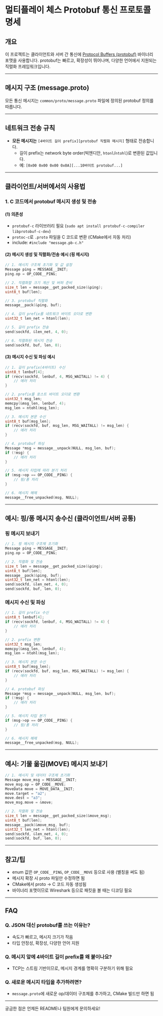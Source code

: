 # 멀티플레이 체스 Protobuf 통신 프로토콜 명세

## 개요

이 프로젝트는 클라이언트와 서버 간 통신에 [Protocol Buffers (protobuf)](https://developers.google.com/protocol-buffers) 바이너리 포맷을 사용합니다. protobuf는 빠르고, 확장성이 뛰어나며, 다양한 언어에서 지원되는 직렬화 프레임워크입니다.

---

## 메시지 구조 (message.proto)

모든 통신 메시지는 `common/proto/message.proto` 파일에 정의된 protobuf 정의를 따릅니다.

---

## 네트워크 전송 규칙

- **모든 메시지는** `[4바이트 길이 prefix][protobuf 직렬화 메시지]` 형태로 전송합니다.
  - 길이 prefix는 network byte order(빅엔디안, `htonl`/`ntohl`)로 변환된 값입니다.
  - 예: `[0x00 0x00 0x00 0x0A][...10바이트 protobuf...]`

---

## 클라이언트/서버에서의 사용법

### 1. C 코드에서 protobuf 메시지 생성 및 전송

#### (1) 의존성
- `protobuf-c` 라이브러리 필요 (`sudo apt install protobuf-c-compiler libprotobuf-c-dev`)
- `protoc-c`로 `.proto` 파일을 C 코드로 변환 (CMake에서 자동 처리)
- include: `#include "message.pb-c.h"`

#### (2) 메시지 생성 및 직렬화/전송 예시 (핑 메시지)
```c
// 1. 메시지 구조체 초기화 및 값 설정
Message ping = MESSAGE__INIT;
ping.op = OP_CODE__PING;

// 2. 직렬화할 크기 계산 및 버퍼 준비
size_t len = message__get_packed_size(&ping);
uint8_t buf[len];

// 3. protobuf 직렬화
message__pack(&ping, buf);

// 4. 길이 prefix를 네트워크 바이트 오더로 변환
uint32_t len_net = htonl(len);

// 5. 길이 prefix 전송
send(sockfd, &len_net, 4, 0);

// 6. 직렬화된 메시지 전송
send(sockfd, buf, len, 0);
```

#### (3) 메시지 수신 및 파싱 예시
```c
// 1. 길이 prefix(4바이트) 수신
uint8_t lenbuf[4];
if (recv(sockfd, lenbuf, 4, MSG_WAITALL) != 4) {
    // 에러 처리
}

// 2. prefix를 호스트 바이트 오더로 변환
uint32_t msg_len;
memcpy(&msg_len, lenbuf, 4);
msg_len = ntohl(msg_len);

// 3. 메시지 본문 수신
uint8_t buf[msg_len];
if (recv(sockfd, buf, msg_len, MSG_WAITALL) != msg_len) {
    // 에러 처리
}

// 4. protobuf 파싱
Message *msg = message__unpack(NULL, msg_len, buf);
if (!msg) {
    // 에러 처리
}

// 5. 메시지 타입에 따라 분기 처리
if (msg->op == OP_CODE__PING) {
    // 핑/퐁 처리
}

// 6. 메시지 해제
message__free_unpacked(msg, NULL);
```

---

## 예시: 핑/퐁 메시지 송수신 (클라이언트/서버 공통)

### 핑 메시지 보내기
```c
// 1. 핑 메시지 구조체 초기화
Message ping = MESSAGE__INIT;
ping.op = OP_CODE__PING;

// 2. 직렬화 및 전송
size_t len = message__get_packed_size(&ping);
uint8_t buf[len];
message__pack(&ping, buf);
uint32_t len_net = htonl(len);
send(sockfd, &len_net, 4, 0);
send(sockfd, buf, len, 0);
```

### 메시지 수신 및 파싱
```c
// 1. 길이 prefix 수신
uint8_t lenbuf[4];
if (recv(sockfd, lenbuf, 4, MSG_WAITALL) != 4) {
    // 에러 처리
}

// 2. prefix 변환
uint32_t msg_len;
memcpy(&msg_len, lenbuf, 4);
msg_len = ntohl(msg_len);

// 3. 메시지 본문 수신
uint8_t buf[msg_len];
if (recv(sockfd, buf, msg_len, MSG_WAITALL) != msg_len) {
    // 에러 처리
}

// 4. protobuf 파싱
Message *msg = message__unpack(NULL, msg_len, buf);
if (!msg) {
    // 에러 처리
}

// 5. 메시지 타입 분기
if (msg->op == OP_CODE__PING) {
    // 핑/퐁 처리
}

// 6. 메시지 해제
message__free_unpacked(msg, NULL);
```

---

## 예시: 기물 옮김(MOVE) 메시지 보내기
```c
// 1. 메시지 및 데이터 구조체 초기화
Message move_msg = MESSAGE__INIT;
move_msg.op = OP_CODE__MOVE;
MoveData move = MOVE_DATA__INIT;
move.target = "a2";
move.dest = "a3";
move_msg.move = &move;

// 2. 직렬화 및 전송
size_t len = message__get_packed_size(&move_msg);
uint8_t buf[len];
message__pack(&move_msg, buf);
uint32_t len_net = htonl(len);
send(sockfd, &len_net, 4, 0);
send(sockfd, buf, len, 0);
```

---

## 참고/팁
- enum 값은 `OP_CODE__PING`, `OP_CODE__MOVE` 등으로 사용 (별칭을 써도 됨)
- 메시지 확장 시 proto 파일만 수정하면 됨
- CMake에서 proto → C 코드 자동 생성됨
- 바이너리 포맷이므로 Wireshark 등으로 패킷을 볼 때는 디코딩 필요

---

## FAQ

### Q. JSON 대신 protobuf를 쓰는 이유는?
- 속도가 빠르고, 메시지 크기가 작음
- 타입 안정성, 확장성, 다양한 언어 지원

### Q. 메시지 앞에 4바이트 길이 prefix를 왜 붙이나요?
- TCP는 스트림 기반이므로, 메시지 경계를 명확히 구분하기 위해 필요

### Q. 새로운 메시지 타입을 추가하려면?
- `message.proto`에 새로운 op/데이터 구조체를 추가하고, CMake 빌드만 하면 됨

---

궁금한 점은 언제든 README나 팀원에게 문의하세요!
